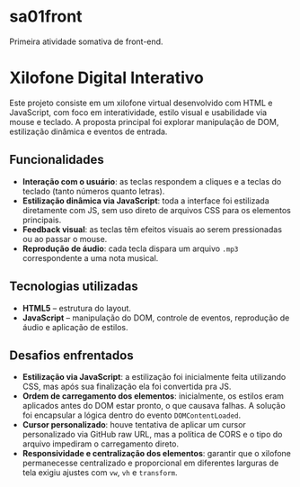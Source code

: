 # sa01front
Primeira atividade somativa de front-end.

# Xilofone Digital Interativo

Este projeto consiste em um xilofone virtual desenvolvido com HTML e JavaScript, com foco em interatividade, estilo visual e usabilidade via mouse e teclado. A proposta principal foi explorar manipulação de DOM, estilização dinâmica e eventos de entrada.

## Funcionalidades

- **Interação com o usuário**: as teclas respondem a cliques e a teclas do teclado (tanto números quanto letras).
- **Estilização dinâmica via JavaScript**: toda a interface foi estilizada diretamente com JS, sem uso direto de arquivos CSS para os elementos principais.
- **Feedback visual**: as teclas têm efeitos visuais ao serem pressionadas ou ao passar o mouse.
- **Reprodução de áudio**: cada tecla dispara um arquivo `.mp3` correspondente a uma nota musical.

## Tecnologias utilizadas

- **HTML5** – estrutura do layout.
- **JavaScript** – manipulação do DOM, controle de eventos, reprodução de áudio e aplicação de estilos.

## Desafios enfrentados

- **Estilização via JavaScript**: a estilização foi inicialmente feita utilizando CSS, mas após sua finalização ela foi convertida pra JS. 
- **Ordem de carregamento dos elementos**: inicialmente, os estilos eram aplicados antes do DOM estar pronto, o que causava falhas. A solução foi encapsular a lógica dentro do evento `DOMContentLoaded`.
- **Cursor personalizado**: houve tentativa de aplicar um cursor personalizado via GitHub raw URL, mas a política de CORS e o tipo do arquivo impediram o carregamento direto.
- **Responsividade e centralização dos elementos**: garantir que o xilofone permanecesse centralizado e proporcional em diferentes larguras de tela exigiu ajustes com `vw`, `vh` e `transform`.